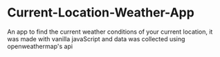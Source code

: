 # Current-Location-Weather-App
An app to find the current weather conditions of your current location, it was made with vanilla javaScript and data was collected using openweathermap's api
